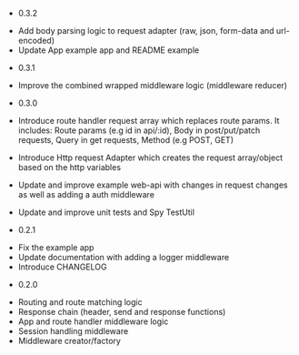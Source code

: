 * 0.3.2

- Add body parsing logic to request adapter (raw, json, form-data and url-encoded)
- Update App example app and README example

* 0.3.1

- Improve the combined wrapped middleware logic (middleware reducer)


* 0.3.0

- Introduce route handler request array which replaces route params. It includes:
  Route params (e.g id in api/:id), Body in post/put/patch requests, Query in get requests, Method (e.g POST, GET)

- Introduce Http request Adapter which creates the request array/object based on the http variables
- Update and improve example web-api with changes in request changes as well as adding a auth middleware
- Update and improve unit tests and Spy TestUtil


* 0.2.1

- Fix the example app
- Update documentation with adding a logger middleware
- Introduce CHANGELOG


* 0.2.0

- Routing and route matching logic
- Response chain (header, send and response functions)
- App and route handler middleware logic
- Session handling middleware
- Middleware creator/factory
